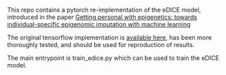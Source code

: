 This repo contains a pytorch re-implementation of the eDICE model,
introduced in the paper [Getting personal with epigenetics: towards individual-specific epigenomic imputation with machine learning](https://www.nature.com/articles/s41467-023-40211-2)

The original tensorflow implementation is [available here](https://github.com/alex-hh/eDICE), has been more thoroughly tested, and should be used for reproduction of results.

The main entrypoint is train_edice.py which can be used to train the eDICE model.
